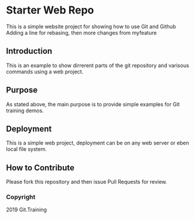 # Starter Web Repo

This is a simple website project for showing how to use Git and Github
Adding a line for rebasing, then more changes from myfeature

## Introduction

This is an example to show dirrerent parts of the git repository and varisous commands using a web project.

## Purpose

As stated above, the main purpose is to provide simple examples for Git training demos.

## Deployment

This is a simple web project, deployment can be on any web server or eben local file system.

## How to Contribute

Please fork this repository and then issue Pull Requests for review.

### Copyright

2019 Git.Training
